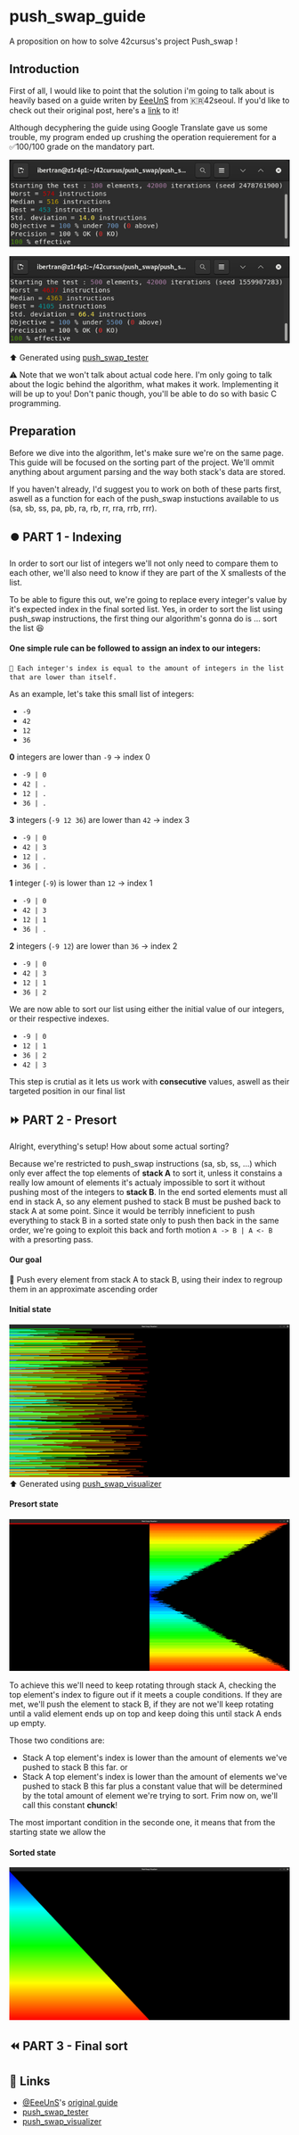 
# push_swap_guide

A proposition on how to solve 42cursus's project Push_swap !




## Introduction

First of all, I would like to point that the solution i'm going to talk about is heavily based on a guide writen by [EeeUnS](https://github.com/EeeUnS) from 🇰🇷42seoul. If you'd like to check out their original post, here's a [link](https://eeeuns.github.io/2022/04/15/push-swap/) to it!

Although decyphering the guide using Google Translate gave us some trouble, my program ended up crushing the operation requierement for a ✅100/100 grade on the mandatory part.

![100](https://github.com/ibtrd/push_swap_guide/blob/main/imgs/complexity100.jpg?raw=true)

![500](https://github.com/ibtrd/push_swap_guide/blob/main/imgs/complexity500.jpg?raw=true)

⬆️ Generated using [push_swap_tester](https://github.com/SimonCROS/push_swap_tester)


⚠️ Note that we won't talk about actual code here. I'm only going to talk about the logic behind the algorithm, what makes it work. Implementing it will be up to you! Don't panic though, you'll be able to do so with basic C programming.



## Preparation

Before we dive into the algorithm, let's make sure we're on the same page. This guide will be focused on the sorting part of the project. We'll ommit anything about argument parsing and the way both stack's data are stored.

If you haven't already, I'd suggest you to work on both of these parts first, aswell as a function for each of the push_swap instuctions available to us (sa, sb, ss, pa, pb, ra, rb, rr, rra, rrb, rrr).


## ⏺️ PART 1 - Indexing

In order to sort our list of integers we'll not only need to compare them to each other, we'll also need to know if they are part of the X smallests of the list.

To be able to figure this out, we're going to replace every integer's value by it's expected index in the final sorted list. Yes, in order to sort the list using push_swap instructions, the first thing our algorithm's gonna do is ... sort the list 😆

#### One simple rule can be followed to assign an index to our integers: 

    📝 Each integer's index is equal to the amount of integers in the list that are lower than itself.

As an example, let's take this small list of integers:

- ```-9```
- ```42```
- ```12```
- ```36```

**0** integers are lower than ```-9``` -> index 0

- ```-9 | 0```
- ```42 | .```
- ```12 | .```
- ```36 | .```

**3** integers (```-9 12 36```) are lower than ```42``` -> index 3

- ```-9 | 0```
- ```42 | 3```
- ```12 | .```
- ```36 | .```

**1** integer (```-9```) is lower than ```12``` -> index 1
- ```-9 | 0```
- ```42 | 3```
- ```12 | 1```
- ```36 | .```

**2** integers (```-9 12```) are lower than ```36``` -> index 2

- ```-9 | 0```
- ```42 | 3```
- ```12 | 1```
- ```36 | 2```

We are now able to sort our list using either the initial value of our integers, or their respective indexes.

- ```-9 | 0```
- ```12 | 1```
- ```36 | 2```
- ```42 | 3```

This step is crutial as it lets us work with **consecutive** values, aswell as their targeted position in our final list
## ⏩ PART 2 - Presort

Alright, everything's setup! How about some actual sorting?

Because we're restricted to push_swap instructions (sa, sb, ss, ...) which only ever affect the top elements of **stack A** to sort it, unless it constains a really low amount of elements it's actualy impossible to sort it without pushing most of the integers to **stack B**. In the end sorted elements must all end in stack A, so any element pushed to stack B must be pushed back to stack A at some point. Since it would be terribly inneficient to push everything to stack B in a sorted state only to push then back in the same order, we're going to exploit this back and forth motion ```A -> B | A <- B``` with a presorting pass.

#### Our goal

📝 Push every element from stack A to stack B, using their index to regroup them in an approximate ascending order

#### Initial state

![start](https://github.com/ibtrd/push_swap_guide/blob/main/imgs/visualizer_start.jpg?raw=true)
⬆️ Generated using [push_swap_visualizer](https://github.com/o-reo/push_swap_visualizer)

#### Presort state

![presort](https://github.com/ibtrd/push_swap_guide/blob/main/imgs/visualizer_presort.jpg?raw=true)

To achieve this we'll need to keep rotating through stack A, checking the top element's index to figure out if it meets a couple conditions. If they are met, we'll push the element to stack B, if they are not we'll keep rotating until a valid element ends up on top and keep doing this until stack A ends up empty.

Those two conditions are:
- Stack A top element's index is lower than the amount of elements we've pushed to stack B this far.
or
- Stack A top element's index is lower than the amount of elements we've pushed to stack B this far plus a constant value that will be determined by the total amount of element we're trying to sort. Frim now on, we'll call this constant **chunck**!

The most important condition in the seconde one, it means that from the starting state we allow the



#### Sorted state

![end](https://github.com/ibtrd/push_swap_guide/blob/main/imgs/visualizer_sorted.jpg?raw=true)

#### 








## ⏪ PART 3 - Final sort
## 🔗 Links

- [@EeeUnS](https://github.com/EeeUnS)'s [original guide](https://eeeuns.github.io/2022/04/15/push-swap/)
- [push_swap_tester](https://github.com/SimonCROS/push_swap_tester)
- [push_swap_visualizer](https://github.com/o-reo/push_swap_visualizer)

